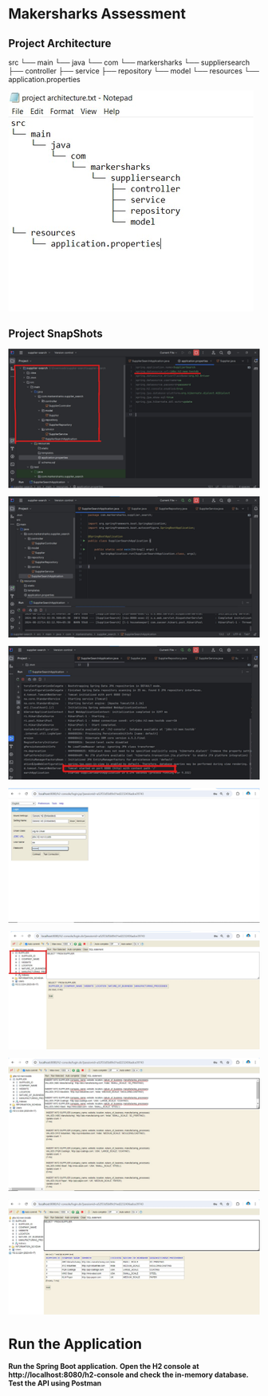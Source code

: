 # Makersharks Assessment

## Project Architecture

src
└── main
    └── java
        └── com
            └── markersharks
                └── suppliersearch
                    ├── controller
                    ├── service
                    ├── repository
                    └── model
└── resources
    └── application.properties

![IDE7](https://github.com/saiviswanathpadala/Search-API/blob/main/OUTPUT%20SNAPS/IDE7.jpg)


## Project SnapShots

![IDE0](https://github.com/saiviswanathpadala/Search-API/blob/main/OUTPUT%20SNAPS/IDE0.jpg)

![IDE1](https://github.com/saiviswanathpadala/Search-API/blob/main/OUTPUT%20SNAPS/IDE1.jpg)

![IDE2](https://github.com/saiviswanathpadala/Search-API/blob/main/OUTPUT%20SNAPS/IDE2.jpg)

![IDE3](https://github.com/saiviswanathpadala/Search-API/blob/main/OUTPUT%20SNAPS/IDE3.jpg)

![IDE4](https://github.com/saiviswanathpadala/Search-API/blob/main/OUTPUT%20SNAPS/IDE4.jpg)

![IDE5](https://github.com/saiviswanathpadala/Search-API/blob/main/OUTPUT%20SNAPS/IDE5.jpg)

![IDE6](https://github.com/saiviswanathpadala/Search-API/blob/main/OUTPUT%20SNAPS/IDE6.jpg)

# Run the Application
**Run the Spring Boot application.**
**Open the H2 console at http://localhost:8080/h2-console and check the in-memory database.**
**Test the API using Postman**
